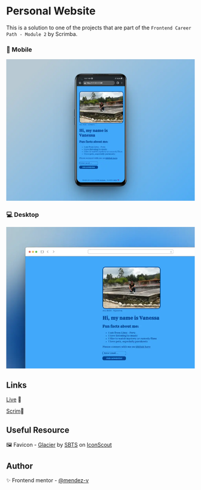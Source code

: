 # Personal Website

This is a solution to one of the projects that are part of the `Frontend Career Path - Module 2` by Scrimba.

### 📱 Mobile
![Mobile](./assets/image/mobile-preview.webp)

### 💻 Desktop
![Desktop](./assets/image/desktop-preview.webp)

## Links

[Live](https://mendez-v.github.io/personal-website/) 👀

[Scrim](https://scrimba.com/scrim/c8p46mu3)👀

## Useful Resource

🖼 Favicon - <a href="https://iconscout.com/icons/glacier" class="text-underline font-size-sm" target="_blank">Glacier</a> by <a href="https://iconscout.com/contributors/sbts2018" class="text-underline font-size-sm">SBTS</a> on <a href="https://iconscout.com" class="text-underline font-size-sm">IconScout</a>

## Author

✨ Frontend mentor - [@mendez-v](https://www.frontendmentor.io/profile/mendez-v)